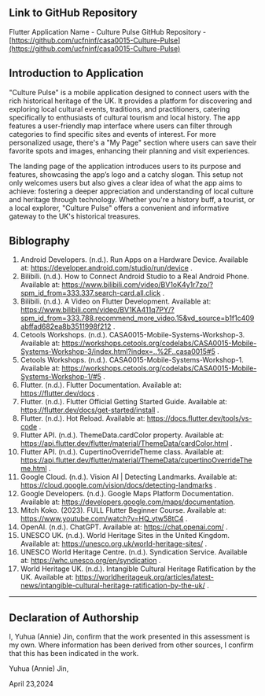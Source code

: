 <!---

---
title: "CASA0015: Mobile System and Interaction"
author: "Yuhua Jin"
date: "23 Apr 2024"
---

-->

## Link to GitHub Repository

Flutter Application Name - Culture Pulse
GitHub Repository - [https://github.com/ucfninf/casa0015-Culture-Pulse](https://github.com/ucfninf/casa0015-Culture-Pulse)

## Introduction to Application

"Culture Pulse" is a mobile application designed to connect users with the rich historical heritage of the UK. It provides a platform for discovering and exploring local cultural events, traditions, and practitioners, catering specifically to enthusiasts of cultural tourism and local history. The app features a user-friendly map interface where users can filter through categories to find specific sites and events of interest. For more personalized usage, there's a "My Page" section where users can save their favorite spots and images, enhancing their planning and visit experiences.

The landing page of the application introduces users to its purpose and features, showcasing the app’s logo and a catchy slogan. This setup not only welcomes users but also gives a clear idea of what the app aims to achieve: fostering a deeper appreciation and understanding of local culture and heritage through technology. Whether you're a history buff, a tourist, or a local explorer, "Culture Pulse" offers a convenient and informative gateway to the UK's historical treasures.

## Biblography

1. Android Developers. (n.d.). Run Apps on a Hardware Device. Available at: https://developer.android.com/studio/run/device .
2. Bilibili. (n.d.). How to Connect Android Studio to a Real Android Phone. Available at: https://www.bilibili.com/video/BV1oK4y1r7zo/?spm_id_from=333.337.search-card.all.click .
3. Bilibili. (n.d.). A Video on Flutter Development. Available at: https://www.bilibili.com/video/BV1KA411q7PY/?spm_id_from=333.788.recommend_more_video.15&vd_source=b1f1c409abffad682ea8b3511998f212 .
4. Cetools Workshops. (n.d.). CASA0015-Mobile-Systems-Workshop-3. Available at: https://workshops.cetools.org/codelabs/CASA0015-Mobile-Systems-Workshop-3/index.html?index=..%2F..casa0015#5 .
5. Cetools Workshops. (n.d.). CASA0015-Mobile-Systems-Workshop-1. Available at: https://workshops.cetools.org/codelabs/CASA0015-Mobile-Systems-Workshop-1/#5 .
6. Flutter. (n.d.). Flutter Documentation. Available at: https://flutter.dev/docs .
7. Flutter. (n.d.). Flutter Official Getting Started Guide. Available at: https://flutter.dev/docs/get-started/install .
8. Flutter. (n.d.). Hot Reload. Available at: https://docs.flutter.dev/tools/vs-code .
9. Flutter API. (n.d.). ThemeData.cardColor property. Available at: https://api.flutter.dev/flutter/material/ThemeData/cardColor.html .
10. Flutter API. (n.d.). CupertinoOverrideTheme class. Available at: https://api.flutter.dev/flutter/material/ThemeData/cupertinoOverrideTheme.html .
11. Google Cloud. (n.d.). Vision AI | Detecting Landmarks. Available at: https://cloud.google.com/vision/docs/detecting-landmarks .
12. Google Developers. (n.d.). Google Maps Platform Documentation. Available at: https://developers.google.com/maps/documentation.
13. Mitch Koko. (2023). FULL Flutter Beginner Course. Available at: https://www.youtube.com/watch?v=HQ_ytw58tC4 .
14. OpenAI. (n.d.). ChatGPT. Available at: https://chat.openai.com/ .
15. UNESCO UK. (n.d.). World Heritage Sites in the United Kingdom. Available at: https://unesco.org.uk/world-heritage-sites/ .
16. UNESCO World Heritage Centre. (n.d.). Syndication Service. Available at: https://whc.unesco.org/en/syndication .
17. World Heritage UK. (n.d.). Intangible Cultural Heritage Ratification by the UK. Available at: https://worldheritageuk.org/articles/latest-news/intangible-cultural-heritage-ratification-by-the-uk/ .
 
----

## Declaration of Authorship

I, Yuhua (Annie) Jin, confirm that the work presented in this assessment is my own. Where information has been derived from other sources, I confirm that this has been indicated in the work.


Yuhua (Annie) Jin, 

April 23,2024
